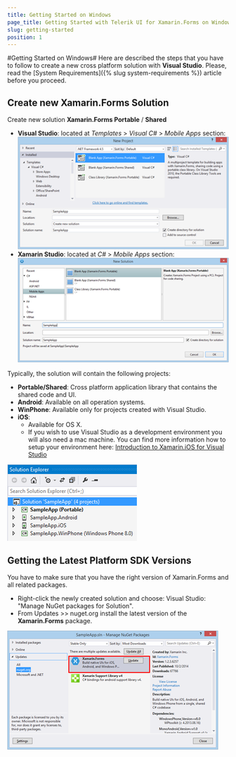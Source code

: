```yaml
---
title: Getting Started on Windows
page_title: Getting Started with Telerik UI for Xamarin.Forms on Windows
slug: getting-started
position: 1
---
```

#Getting Started on Windows#
Here are described the steps that you have to follow to create a new cross platform solution with **Visual Studio**. Please, read the [System Requirements]({% slug system-requirements %}) article before you proceed.

## Create new Xamarin.Forms Solution ##

Create new solution **Xamarin.Forms Portable** / **Shared**

* **Visual Studio**: located at *Templates* > *Visual C#* > *Mobile Apps* section:  
![Create new Xamarin.Forms solution](images/visual-studio-new-solution.png "Image")
* **Xamarin Studio**: located at *C#* > *Mobile Apps* section:  
![Create new Xamarin.Forms solution](images/xamarin-studio-new-solution.png "Image")  

Typically, the solution will contain the following projects:

* **Portable/Shared**: Cross platform application library that contains the shared code and UI.
* **Android**: Available on all operation systems.
* **WinPhone**: Available only for projects created with Visual Studio.
* **iOS**:
	* Available for OS X.
	* If you wish to use Visual Studio as a development environment you will also need a mac machine. You can find more information how to setup your environment here: [Introduction to Xamarin.iOS for Visual Studio](http://developer.xamarin.com/guides/ios/getting_started/installation/windows/introduction_to_xamarin_ios_for_visual_studio/)
	 
![Solution projects](images/visual-studio-solution-projects.png "Image")

## Getting the Latest Platform SDK Versions ##

You have to make sure that you have the right version of Xamarin.Forms and all related packages.

- Right-click the newly created solution and choose: Visual Studio: "Manage NuGet packages for Solution".
- From Updates >> nuget.org install the latest version of the **Xamarin.Forms** package.

![Update packages](images/calendar-getting-started-update-packages.png)

